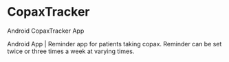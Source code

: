 # CopaxTracker
Android CopaxTracker App

Android App | Reminder app for patients taking copax. Reminder can be set twice or three times a week at varying times.
